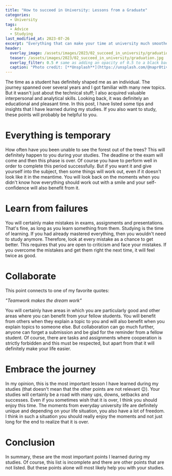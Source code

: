 ```yaml
---
title: "How to succeed in University: Lessons from a Graduate"
categories:
  - University
tags:
  - Advice
  - Studying
last_modified_at: 2023-07-26
excerpt: "Everything that can make your time at university much smoother and what you should take to heart"
header:
  overlay_image: /assets/images/2023/02_succeed_in_university/graduation.jpg
  teaser: /assets/images/2023/02_succeed_in_university/graduation.jpg
  overlay_filter: 0.5 # same as adding an opacity of 0.5 to a black background
  caption: "Photo credit: [**Unsplash**](https://unsplash.com/@napr0tiv)"
---
```


The time as a student has definitely shaped me as an individual. The journey spanned over several years and I got familiar with many new topics. But it wasn't just about the technical stuff; I also acquired valuable interpersonal and analytical skills. Looking back, it was definitely an educational and pleasant time. In this post, I have listed some tips and insights that I have learned during my studies. If you also want to study, these points will probably be helpful to you.

# Everything is temporary
How often have you been unable to see the forest out of the trees? This will definitely happen to you during your studies. The deadline or the exam will come and then this phase is over. Of course you have to perform well in order to complete this period successfully. But if you want it and give yourself into the subject, then some things will work out, even if it doesn't look like it in the meantime. You will look back on the moments when you didn't know how everything should work out with a smile and your self-confidence will also benefit from it.

# Learn from failures
You will certainly make mistakes in exams, assignments and presentations. That's fine, as long as you learn something from them. Studying is the time of learning. If you had already mastered everything, then you wouldn't need to study anymore. Therefore, look at every mistake as a chance to get better. This requires that you are open to criticism and face your mistakes. If you overcome the mistakes and get them right the next time, it will feel twice as good.

# Collaborate
This point connects to one of my favorite quotes:

*"Teamwork makes the dream work"*

You will certainly have areas in which you are particularly good and other areas where you can benefit from your fellow students. You will benefit from others when they explain a topic to you and will also benefit when you explain topics to someone else. But collaboration can go much further, anyone can forget a submission and be glad for the reminder from a fellow student. Of course, there are tasks and assignments where cooperation is strictly forbidden and this must be respected, but apart from that it will definitely make your life easier.

# Embrace the journey
In my opinion, this is the most important lesson I have learned during my studies (that doesn't mean that the other points are not relevant &#x1F609;). Your studies will certainly be a road with many ups, downs, setbacks and successes. Even if you sometimes wish that it is over, I think you should enjoy this time. The moments from everyday university life are definitely unique and depending on your life situation, you also have a lot of freedom. I think in such a situation you should really enjoy the moments and not just long for the end to realize that it is over.

# Conclusion
In summary, these are the most important points I learned during my studies. Of course, this list is incomplete and there are other points that are not listed. But these points alone will most likely help you with your studies.